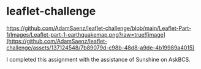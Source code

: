 # leaflet-challenge
[
](https://github.com/AdamSaenz/leaflet-challenge/blob/main/Leaflet-Part-1/Images/Leaflet-part-1-earthquakemap.png?raw=true)https://github.com/AdamSaenz/leaflet-challenge/blob/main/Leaflet-Part-1/Images/Leaflet-part-1-earthquakemap.png?raw=true![image](https://github.com/AdamSaenz/leaflet-challenge/assets/137124548/7b89079d-c98b-48d8-a9de-4b19989a4015)

I completed this assignment with the assistance of Sunshine on AskBCS. 
